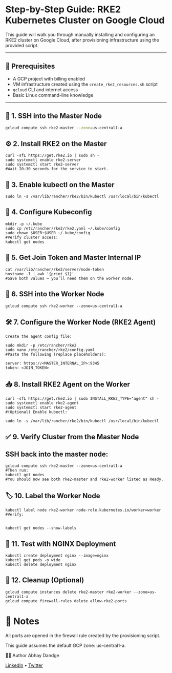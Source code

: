 # Step-by-Step Guide: RKE2 Kubernetes Cluster on Google Cloud

This guide will walk you through manually installing and configuring an RKE2 cluster on Google Cloud, after provisioning infrastructure using the provided script.

---

## 🧰 Prerequisites

- A GCP project with billing enabled
- VM infrastructure created using the `create_rke2_resources.sh` script
- `gcloud` CLI and internet access
- Basic Linux command-line knowledge

---

## 🔑 1. SSH into the Master Node

```bash
gcloud compute ssh rke2-master --zone=us-central1-a
```
## ⚙️ 2. Install RKE2 on the Master
```
curl -sfL https://get.rke2.io | sudo sh -
sudo systemctl enable rke2-server
sudo systemctl start rke2-server
#Wait 20–30 seconds for the service to start.
```
## 🔗 3. Enable kubectl on the Master
```
sudo ln -s /var/lib/rancher/rke2/bin/kubectl /usr/local/bin/kubectl
```
## 📂 4. Configure Kubeconfig
```
mkdir -p ~/.kube
sudo cp /etc/rancher/rke2/rke2.yaml ~/.kube/config
sudo chown $USER:$USER ~/.kube/config
#Verify cluster access:
kubectl get nodes

```
## 🔐 5. Get Join Token and Master Internal IP
```
cat /var/lib/rancher/rke2/server/node-token
hostname -I | awk '{print $1}'
#Save both values — you’ll need them on the worker node.
```

## 🔧 6. SSH into the Worker Node
```
gcloud compute ssh rke2-worker --zone=us-central1-a
```

## 🛠️ 7. Configure the Worker Node (RKE2 Agent)
```
Create the agent config file:

sudo mkdir -p /etc/rancher/rke2
sudo nano /etc/rancher/rke2/config.yaml
#Paste the following (replace placeholders):

server: https://<MASTER_INTERNAL_IP>:9345
token: <JOIN_TOKEN>
```
## 📥 8. Install RKE2 Agent on the Worker
```
curl -sfL https://get.rke2.io | sudo INSTALL_RKE2_TYPE="agent" sh -
sudo systemctl enable rke2-agent
sudo systemctl start rke2-agent
#(Optional) Enable kubectl:

sudo ln -s /var/lib/rancher/rke2/bin/kubectl /usr/local/bin/kubectl
```
## ✅ 9. Verify Cluster from the Master Node
## SSH back into the master node:
```
gcloud compute ssh rke2-master --zone=us-central1-a
#Then run:
kubectl get nodes
#You should now see both rke2-master and rke2-worker listed as Ready.
```

## 🏷️ 10. Label the Worker Node
```
kubectl label node rke2-worker node-role.kubernetes.io/worker=worker
#Verify:


kubectl get nodes --show-labels
```
## 🧪 11. Test with NGINX Deployment
```
kubectl create deployment nginx --image=nginx
kubectl get pods -o wide
kubectl delete deployment nginx
```
## 🧹 12. Cleanup (Optional)
```
gcloud compute instances delete rke2-master rke2-worker --zone=us-central1-a
gcloud compute firewall-rules delete allow-rke2-ports
```
# 📌 Notes
All ports are opened in the firewall rule created by the provisioning script.

This guide assumes the default GCP zone: us-central1-a.

👨‍💻 Author
Abhay Dandge

[LinkedIn](https://www.linkedin.com/in/abhaydandge)
 • [Twitter](https://x.com/ABHAYDPATIL96)

